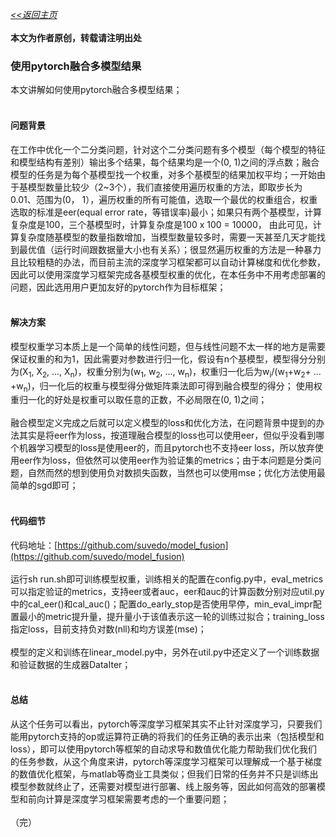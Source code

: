 [*<<返回主页*](../index.md)<br><br>
**本文为作者原创，转载请注明出处**<br>
### 使用pytorch融合多模型结果
本文讲解如何使用pytorch融合多模型结果；<br><br>
#### 问题背景
在工作中优化一个二分类问题，针对这个二分类问题有多个模型（每个模型的特征和模型结构有差别）输出多个结果，每个结果均是一个(0, 1)之间的浮点数；融合模型的任务是为每个基模型找一个权重，对多个基模型的结果加权平均；一开始由于基模型数量比较少（2~3个），我们直接使用遍历权重的方法，即取步长为0.01、范围为(0， 1），遍历权重的所有可能值，选取一个最优的权重组合，权重选取的标准是eer(equal error rate，等错误率)最小；如果只有两个基模型，计算复杂度是100，三个基模型时，计算复杂度是100 x 100 = 10000，
由此可见，计算复杂度随基模型的数量指数增加，当模型数量较多时，需要一天甚至几天才能找到最优值（运行时间跟数据量大小也有关系）；很显然遍历权重的方法是一种暴力且比较粗糙的办法，而目前主流的深度学习框架都可以自动计算梯度和优化参数，因此可以使用深度学习框架完成各基模型权重的优化，在本任务中不用考虑部署的问题，因此选用用户更加友好的pytorch作为目标框架；<br><br>
#### 解决方案
模型权重学习本质上是一个简单的线性问题，但与线性问题不太一样的地方是需要保证权重的和为1，因此需要对参数进行归一化，假设有n个基模型，模型得分分别为(X<sub>1</sub>, X<sub>2</sub>, ..., X<sub>n</sub>)，权重分别为(w<sub>1</sub>, w<sub>2</sub>, ..., w<sub>n</sub>)，权重归一化后为w<sub>i</sub>/(w<sub>1</sub>+w<sub>2</sub>+ ... +w<sub>n</sub>)，归一化后的权重与模型得分做矩阵乘法即可得到融合模型的得分；
使用权重归一化的好处是权重可以取任意的正数，不必局限在(0, 1)之间；<br><br>
融合模型定义完成之后就可以定义模型的loss和优化方法，在问题背景中提到的办法其实是将eer作为loss，按道理融合模型的loss也可以使用eer，但似乎没看到哪个机器学习模型的loss是使用eer的，而且pytorch也不支持eer loss，所以放弃使用eer作为loss，但依然可以使用eer作为验证集的metrics；由于本问题是分类问题，自然而然的想到使用负对数损失函数，当然也可以使用mse；优化方法使用最简单的sgd即可；<br><br>
#### 代码细节
代码地址：[https://github.com/suvedo/model_fusion](https://github.com/suvedo/model_fusion)<br><br>
运行sh run.sh即可训练模型权重，训练相关的配置在config.py中，eval_metrics可以指定验证的metrics，支持eer或者auc，eer和auc的计算函数分别对应util.py中的cal_eer()和cal_auc()；配置do_early_stop是否使用早停，min_eval_impr配置最小的metric提升量，提升量小于该值表示这一轮的训练过拟合；training_loss指定loss，目前支持负对数(nll)和均方误差(mse)；<br><br>
模型的定义和训练在linear_model.py中，另外在util.py中还定义了一个训练数据和验证数据的生成器DataIter；<br><br>
#### 总结
从这个任务可以看出，pytorch等深度学习框架其实不止针对深度学习，只要我们能用pytorch支持的op或运算符正确的将我们的任务正确的表示出来（包括模型和loss），即可以使用pytorch等框架的自动求导和数值优化能力帮助我们优化我们的任务参数，从这个角度来讲，pytorch等深度学习框架可以理解成一个基于梯度的数值优化框架，与matlab等商业工具类似；但我们日常的任务并不只是训练出模型参数就终止了，还需要对模型进行部署、线上服务等，因此如何高效的部署模型和前向计算是深度学习框架需要考虑的一个重要问题；<br><br>
（完）
